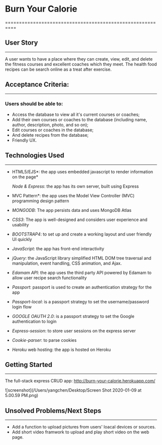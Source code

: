 # **Burn Your Calorie**

==========================================================

## **User Story**

-----------------------

A user wants to have a place where they can create, view, edit, and delete the fitness courses and excellent coaches which they meet. The health food recipes can be search online as a treat after exercise.

## Acceptance Criteria:

----------------------------------

### Users should be able to:

- Access the database to view all it's current courses or coaches;
- Add their own courses or coaches to the database (including name, author, description, photo, and so on);
- Edit courses or coaches in the database;
- And delete recipes from the database;
- Friendly UX.

## **Technologies Used**

--------------------------------------

- HTML5/EJS*: the app uses embedded javascript to render information on the page*

  *Node & Express*: the app has its own server, built using Express

- MVC Pattern*: the app uses the Model View Controller (MVC) programming design pattern

- *MONGODB*: The app persists data and uses MongoDB Atlas

- *CSS3*: The app is well-designed and considers user experience and usability

- *BOOTSTRAP4*: to set up and create a working layout and user friendly UI quickly

- *JavaScript*: the app has front-end interactivity

- *jQuery*: the JavaScript library simplified HTML DOM tree traversal and manipulation, event handling, CSS animation, and Ajax. 

- *Edamam API*: the app uses the third party API powered by Edamam to allow user recipe search functionality

- *Passport*: passport is used to create an authentication strategy for the app

- *Passport-local*: is a passport strategy to set the username/password login flow

- *GOOGLE OAUTH 2.0*: is a passport strategy to set the Google authentication to login

- *Express-session*: to store user sessions on the express server

- *Cookie-parser*: to parse cookies

- *Heroku* web hosting: the app is hosted on Heroku

## **Getting Started**

--------------------

The  full-stack express CRUD app: http://burn-your-calorie.herokuapp.com/

![screenshot](/Users/yangchen/Desktop/Screen Shot 2020-01-09 at 5.00.59 PM.png) 

##  **Unsolved Problems/Next Steps**

---------------

- Add a function to upload pictures from users' loacal devices or sources.
- Add short video framwork to upload and play short video on the web page.